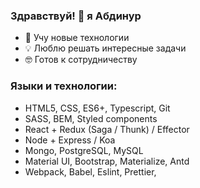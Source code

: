 ### Здравствуй! 👋 я Абдинур

- 🌱 Учу новые технологии
- 💡 Люблю решать интересные задачи
- 🤓 Готов к сотрудничеству



### Языки и технологии:

- HTML5, CSS, ES6+, Typescript, Git
- SASS, BEM, Styled components
- React + Redux (Saga / Thunk) / Effector
- Node + Express / Koa
- Mongo, PostgreSQL, MySQL
- Material UI, Bootstrap, Materialize, Antd
- Webpack, Babel, Eslint, Prettier, 
